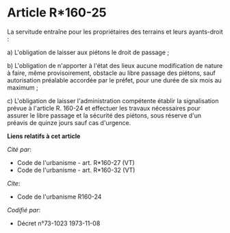 # Article R*160-25

La servitude entraîne pour les propriétaires des terrains et leurs ayants-droit :

a) L'obligation de laisser aux piétons le droit de passage ;

b) L'obligation de n'apporter à l'état des lieux aucune modification de nature à faire, même provisoirement, obstacle au
libre passage des piétons, sauf autorisation préalable accordée par le préfet, pour une durée de six mois au maximum ;

c) L'obligation de laisser l'administration compétente établir la signalisation prévue à l'article R. 160-24 et effectuer les
travaux nécessaires pour assurer le libre passage et la sécurité des piétons, sous réserve d'un préavis de quinze jours sauf
cas d'urgence.

**Liens relatifs à cet article**

_Cité par_:

  - Code de l'urbanisme - art. R*160-27 (VT)
  - Code de l'urbanisme - art. R*160-32 (VT)

_Cite_:

  - Code de l'urbanisme R160-24

_Codifié par_:

  - Décret n°73-1023 1973-11-08
